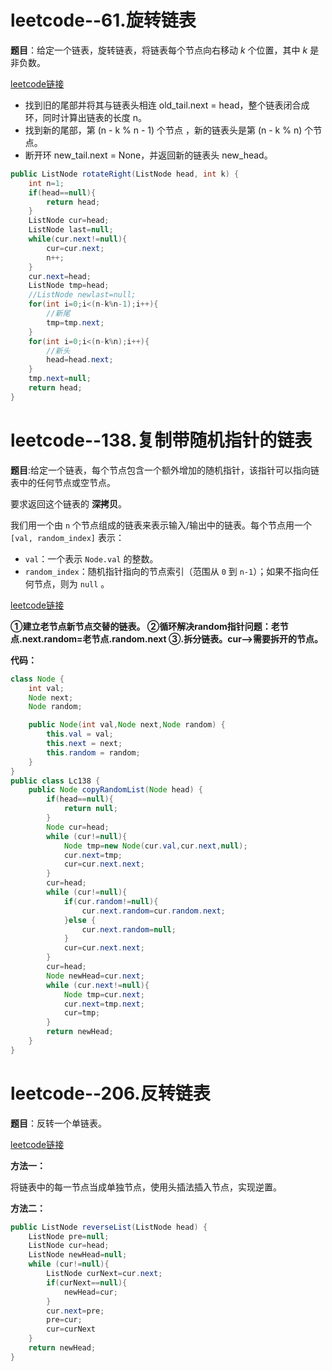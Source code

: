 # leetcode--61.旋转链表

**题目**：给定一个链表，旋转链表，将链表每个节点向右移动 *k* 个位置，其中 *k* 是非负数。

[leetcode链接](https://leetcode-cn.com/problems/rotate-list/)

- 找到旧的尾部并将其与链表头相连 old_tail.next = head，整个链表闭合成环，同时计算出链表的长度 n。
- 找到新的尾部，第 (n - k % n - 1) 个节点 ，新的链表头是第 (n - k % n) 个节点。
- 断开环 new_tail.next = None，并返回新的链表头 new_head。

```java
public ListNode rotateRight(ListNode head, int k) {
    int n=1;
    if(head==null){
        return head;
    }
    ListNode cur=head;
    ListNode last=null;
    while(cur.next!=null){
        cur=cur.next;
        n++;
    }
    cur.next=head;
    ListNode tmp=head;
    //ListNode newlast=null;
    for(int i=0;i<(n-k%n-1);i++){
        //新尾
        tmp=tmp.next;
    }
    for(int i=0;i<(n-k%n);i++){
        //新头
        head=head.next;
    }
    tmp.next=null;
    return head;
}
```

# leetcode--138.复制带随机指针的链表

**题目**:给定一个链表，每个节点包含一个额外增加的随机指针，该指针可以指向链表中的任何节点或空节点。

要求返回这个链表的 **深拷贝**。 

我们用一个由 `n` 个节点组成的链表来表示输入/输出中的链表。每个节点用一个 `[val, random_index]` 表示：

- `val`：一个表示 `Node.val` 的整数。
- `random_index`：随机指针指向的节点索引（范围从 `0` 到 `n-1`）；如果不指向任何节点，则为  `null` 。





[leetcode链接](https://leetcode-cn.com/problems/copy-list-with-random-pointer/)

**①建立老节点新节点交替的链表。
②循环解决random指针问题：老节点.next.random=老节点.random.next
③.拆分链表。cur–>需要拆开的节点。**

**代码：**

```java
class Node {
    int val;
    Node next;
    Node random;

    public Node(int val,Node next,Node random) {
        this.val = val;
        this.next = next;
        this.random = random;
    }
}
public class Lc138 {
    public Node copyRandomList(Node head) {
        if(head==null){
            return null;
        }
        Node cur=head;
        while (cur!=null){
            Node tmp=new Node(cur.val,cur.next,null);
            cur.next=tmp;
            cur=cur.next.next;
        }
        cur=head;
        while (cur!=null){
            if(cur.random!=null){
                cur.next.random=cur.random.next;
            }else {
                cur.next.random=null;
            }
            cur=cur.next.next;
        }
        cur=head;
        Node newHead=cur.next;
        while (cur.next!=null){
            Node tmp=cur.next;
            cur.next=tmp.next;
            cur=tmp;
        }
        return newHead;
    }
}
```

# leetcode--206.反转链表

**题目**：反转一个单链表。

[leetcode链接](https://leetcode-cn.com/problems/reverse-linked-list/)

**方法一：**

将链表中的每一节点当成单独节点，使用头插法插入节点，实现逆置。

**方法二：**

```java
public ListNode reverseList(ListNode head) {
    ListNode pre=null;
    ListNode cur=head;
    ListNode newHead=null;
    while (cur!=null){
        ListNode curNext=cur.next;
        if(curNext==null){
            newHead=cur;
        }
        cur.next=pre;
        pre=cur;
        cur=curNext
    }
    return newHead;
}
```













